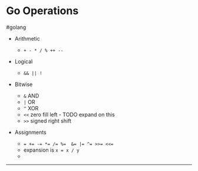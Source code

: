 # Go Operations

#golang

- Arithmetic
  - `+ - * / % ++ --`

- Logical
  - `&& || !`

- Bitwise
  - `&` AND
  - `|` OR
  - `^` XOR
  - `<<` zero fill left - TODO expand on this
  - `>>` signed right shift

- Assignments
  - `= += -= *= /= %=  &= |= ^= >>= <<=`
  - expansion is `x = x / y`
  -

---
